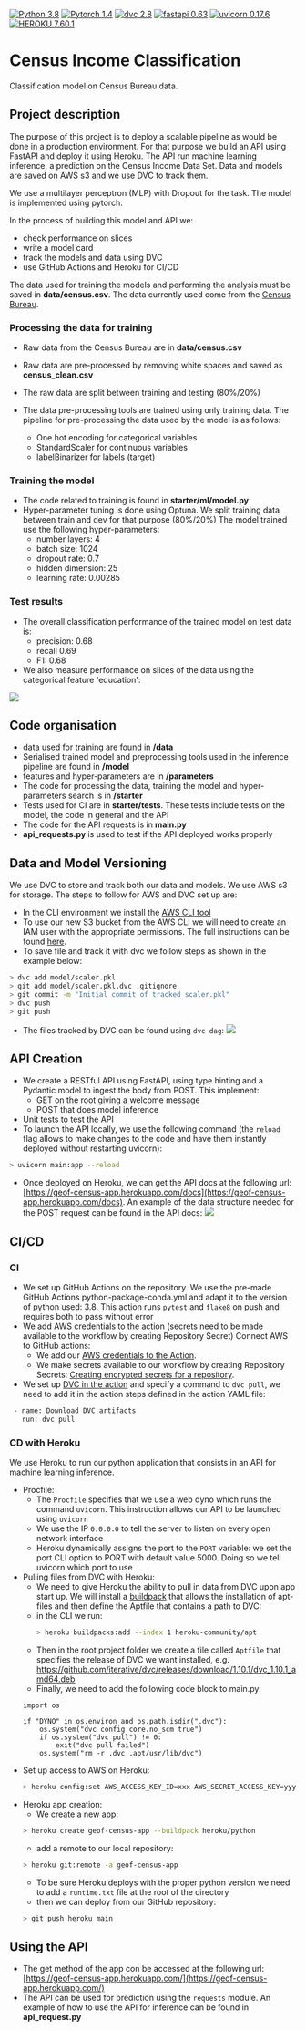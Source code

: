 [![Python 3.8](https://img.shields.io/badge/python-3.8-blue.svg)](https://www.python.org/downloads/release/python-380/)
[![Pytorch 1.4](https://img.shields.io/badge/pytorch-1.4-blue.svg)](https://pytorch.org/blog/pytorch-1-dot-4-released-and-domain-libraries-updated/)
[![dvc 2.8](https://img.shields.io/badge/dvc-2.8-blue.svg)](https://dvc.org/doc/install)
[![fastapi 0.63](https://img.shields.io/badge/fastapi-0.63-blue.svg)](https://fastapi.tiangolo.com/release-notes/#0630)
[![uvicorn 0.17.6](https://img.shields.io/badge/uvicorn-0.17.6-blue.svg)](https://pypi.org/project/uvicorn/0.17.6/)
[![HEROKU 7.60.1](https://img.shields.io/badge/heroku-7.60.1-blue.svg)](https://www.heroku.com/)

# Census Income Classification
Classification model on Census Bureau data.

## Project description

The purpose of this project is to deploy a scalable pipeline as would be done in a production environment. For that 
purpose we build an API using FastAPI and deploy it using Heroku. The API run machine learning inference, a prediction 
on the Census Income Data Set. Data and models are saved on AWS s3 and we use DVC to track them.

We use a multilayer perceptron (MLP) with Dropout for the task. The model is implemented using pytorch.

In the process of building this model and API we:
- check performance on slices
- write a model card
- track the models and data using DVC
- use GitHub Actions and Heroku for CI/CD

The data used for training the models and performing the analysis must be saved in 
**data/census.csv**. The data currently used come from the [Census Bureau](https://archive.ics.uci.edu/ml/datasets/census+income).

### Processing the data for training
- Raw data from the Census Bureau are in **data/census.csv**
- Raw data are pre-processed by removing white spaces and saved as **census_clean.csv**
- The raw data are split between training and testing (80%/20%)
- The data pre-processing tools are trained using only training data. The pipeline for pre-processing the data used by 
the model is as follows:

  - One hot encoding for categorical variables
  - StandardScaler for continuous variables
  - labelBinarizer for labels (target)
### Training the model
- The code related to training is found in **starter/ml/model.py**
- Hyper-parameter tuning is done using Optuna. We split training data between train and dev for that purpose (80%/20%)
The model trained use the following hyper-parameters:
  - number layers: 4
  - batch size: 1024
  - dropout rate: 0.7
  - hidden dimension: 25
  - learning rate: 0.00285

### Test results
- The overall classification performance of the trained model on test data is:
  - precision: 0.68
  - recall 0.69
  - F1: 0.68
- We also measure performance on slices of the data using the categorical feature 'education':

![](screenshots/slice_output.png)

## Code organisation
- data used for training are found in **/data**
- Serialised trained model and preprocessing tools used in the inference pipeline are found in **/model** 
- features and hyper-parameters are in **/parameters**
- The code for processing the data, training the model and hyper-parameters search is in **/starter**
- Tests used for CI are in **starter/tests**. These tests include tests on the model, the code in general and the API
- The code for the API requests is in **main.py**
- **api_requests.py** is used to test if the API deployed works properly

## Data and Model Versioning
We use DVC to store and track both our data and models. We use AWS s3 for storage. The steps to follow for AWS and DVC 
set up are:
- In the CLI environment we install the [AWS CLI tool](https://docs.aws.amazon.com/cli/latest/userguide/cli-chap-install.html)
- To use our new S3 bucket from the AWS CLI we will need to create an IAM user with the appropriate permissions.
The full instructions can be found [here](https://docs.aws.amazon.com/IAM/latest/UserGuide/id_users_create.html#id_users_create_console).
- To save file and track it with dvc we follow steps as shown in the example below:
```bash
> dvc add model/scaler.pkl
> git add model/scaler.pkl.dvc .gitignore
> git commit -m "Initial commit of tracked scaler.pkl"
> dvc push
> git push
```
- The files tracked by DVC can be found using ```dvc dag```:
![](screenshots/dvcdag.png)
## API Creation

- We create a RESTful API using FastAPI, using type hinting and a Pydantic model to ingest the body from POST. 
This implement:
  - GET on the root giving a welcome message
  - POST that does model inference
- Unit tests to test the API
- To launch the API locally, we use the following command (the `reload` flag allows to make changes to the code and have them 
instantly deployed without restarting uvicorn):
```bash
> uvicorn main:app --reload
```
- Once deployed on Heroku, we can get the API docs at the following url: [https://geof-census-app.herokuapp.com/docs](https://geof-census-app.herokuapp.com/docs).
An example of the data structure needed for the POST request can be found in the API docs:
![](screenshots/example.png)
## CI/CD
### CI
- We set up GitHub Actions on the repository. We use the pre-made GitHub Actions python-package-conda.yml and adapt it 
to the version of python used: 3.8. This action runs ```pytest``` and ```flake8``` on push and requires both to pass without error
- We add AWS credentials to the action (secrets need to be made available to the workflow by creating Repository Secret)
Connect AWS to GitHub actions:
  - We add our [AWS credentials to the Action](https://github.com/marketplace/actions/configure-aws-credentials-action-for-github-actions).
  - We make secrets available to our workflow by creating Repository Secrets: 
  [Creating encrypted secrets for a repository](https://docs.github.com/en/actions/security-guides/encrypted-secrets#creating-encrypted-secrets-for-a-repository).
- We set up [DVC in the action](https://github.com/iterative/setup-dvc) and specify a command to ```dvc pull```, 
we need to add it in the action steps defined in the action YAML file:
```bash
 - name: Download DVC artifacts
   run: dvc pull
```

### CD with Heroku
 We use Heroku to run our python application that consists in an API for machine learning inference.
- Procfile:
  - The ```Procfile``` specifies that we use a web dyno which runs the command ```uvicorn```. This instruction allows 
  our API to be launched using ```uvicorn```
  - We use the IP ```0.0.0.0``` to tell the server to listen on every open network interface 
  - Heroku dynamically assigns the port to the ```PORT``` variable: we set the port CLI option to PORT with default 
  value 5000. Doing so we tell uvicorn which port to use
- Pulling files from DVC with Heroku: 
  - We need to give Heroku the ability to pull in data from DVC upon app start up. We will install 
    a [buildpack](https://elements.heroku.com/buildpacks/heroku/heroku-buildpack-apt) that allows the installation of 
    apt-files and then define the Aptfile that contains a path to DVC:
  - in the CLI we run:
    ```bash
    > heroku buildpacks:add --index 1 heroku-community/apt
    ```
  - Then in the root project folder we create a file called `Aptfile` that specifies the release of DVC we want 
  installed, e.g. https://github.com/iterative/dvc/releases/download/1.10.1/dvc_1.10.1_amd64.deb
  - Finally, we need to add the following code block to main.py:
  ```
  import os
  
  if "DYNO" in os.environ and os.path.isdir(".dvc"):
      os.system("dvc config core.no_scm true")
      if os.system("dvc pull") != 0:
          exit("dvc pull failed")
      os.system("rm -r .dvc .apt/usr/lib/dvc")
  ```
- Set up access to AWS on Heroku:
  ```bash
  > heroku config:set AWS_ACCESS_KEY_ID=xxx AWS_SECRET_ACCESS_KEY=yyy
  ```
- Heroku app creation:
  - We create a new app:
  ```bash
  > heroku create geof-census-app --buildpack heroku/python
  ```
  - add a remote to our local repository:
  ```bash
  > heroku git:remote -a geof-census-app
  ```
  - To be sure Heroku deploys with the proper python version we need to add a `runtime.txt` file at the root 
  of the directory
  - then we can deploy from our GitHub repository:
  ```bash
  > git push heroku main
  ```
  
## Using the API
- The get method of the app con be accessed at the following url: [https://geof-census-app.herokuapp.com/](https://geof-census-app.herokuapp.com/)
- The API can be used for prediction using the ```requests``` module. An example of how to use the API for inference can 
be found in **api_request.py**
